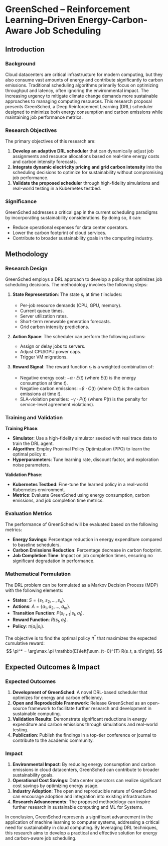 # GreenSched – Reinforcement Learning–Driven Energy-Carbon-Aware Job Scheduling

## Introduction

### Background

Cloud datacenters are critical infrastructure for modern computing, but they also consume vast amounts of energy and contribute significantly to carbon emissions. Traditional scheduling algorithms primarily focus on optimizing throughput and latency, often ignoring the environmental impact. The increasing urgency to mitigate climate change demands more sustainable approaches to managing computing resources. This research proposal presents GreenSched, a Deep Reinforcement Learning (DRL) scheduler designed to minimize both energy consumption and carbon emissions while maintaining job performance metrics.

### Research Objectives

The primary objectives of this research are:
1. **Develop an adaptive DRL scheduler** that can dynamically adjust job assignments and resource allocations based on real-time energy costs and carbon intensity forecasts.
2. **Integrate dynamic electricity pricing and grid carbon intensity** into the scheduling decisions to optimize for sustainability without compromising job performance.
3. **Validate the proposed scheduler** through high-fidelity simulations and real-world testing in a Kubernetes testbed.

### Significance

GreenSched addresses a critical gap in the current scheduling paradigms by incorporating sustainability considerations. By doing so, it can:
- Reduce operational expenses for data center operators.
- Lower the carbon footprint of cloud services.
- Contribute to broader sustainability goals in the computing industry.

## Methodology

### Research Design

GreenSched employs a DRL approach to develop a policy that optimizes job scheduling decisions. The methodology involves the following steps:

1. **State Representation**: The state $s_t$ at time $t$ includes:
   - Per-job resource demands (CPU, GPU, memory).
   - Current queue times.
   - Server utilization rates.
   - Short-term renewable generation forecasts.
   - Grid carbon intensity predictions.

2. **Action Space**: The scheduler can perform the following actions:
   - Assign or delay jobs to servers.
   - Adjust CPU/GPU power caps.
   - Trigger VM migrations.

3. **Reward Signal**: The reward function $r_t$ is a weighted combination of:
   - Negative energy cost: $-\alpha \cdot E(t)$ (where $E(t)$ is the energy consumption at time $t$).
   - Negative carbon emissions: $-\beta \cdot C(t)$ (where $C(t)$ is the carbon emissions at time $t$).
   - SLA-violation penalties: $-\gamma \cdot P(t)$ (where $P(t)$ is the penalty for service-level agreement violations).

### Training and Validation

**Training Phase**:
- **Simulator**: Use a high-fidelity simulator seeded with real trace data to train the DRL agent.
- **Algorithm**: Employ Proximal Policy Optimization (PPO) to learn the optimal policy $\pi$.
- **Hyperparameters**: Tune learning rate, discount factor, and exploration noise parameters.

**Validation Phase**:
- **Kubernetes Testbed**: Fine-tune the learned policy in a real-world Kubernetes environment.
- **Metrics**: Evaluate GreenSched using energy consumption, carbon emissions, and job completion time metrics.

### Evaluation Metrics

The performance of GreenSched will be evaluated based on the following metrics:
- **Energy Savings**: Percentage reduction in energy expenditure compared to baseline schedulers.
- **Carbon Emissions Reduction**: Percentage decrease in carbon footprint.
- **Job Completion Time**: Impact on job completion times, ensuring no significant degradation in performance.

### Mathematical Formulation

The DRL problem can be formulated as a Markov Decision Process (MDP) with the following elements:
- **States**: $S = \{s_1, s_2, \ldots, s_n\}$.
- **Actions**: $A = \{a_1, a_2, \ldots, a_m\}$.
- **Transition Function**: $P(s_{t+1} | s_t, a_t)$.
- **Reward Function**: $R(s_t, a_t)$.
- **Policy**: $\pi(a_t | s_t)$.

The objective is to find the optimal policy $\pi^*$ that maximizes the expected cumulative reward:
$$
\pi^* = \arg\max_\pi \mathbb{E}\left[\sum_{t=0}^{T} R(s_t, a_t)\right].
$$

## Expected Outcomes & Impact

### Expected Outcomes

1. **Development of GreenSched**: A novel DRL-based scheduler that optimizes for energy and carbon efficiency.
2. **Open and Reproducible Framework**: Release GreenSched as an open-source framework to facilitate further research and development in sustainable computing.
3. **Validation Results**: Demonstrate significant reductions in energy expenditure and carbon emissions through simulations and real-world testing.
4. **Publication**: Publish the findings in a top-tier conference or journal to contribute to the academic community.

### Impact

1. **Environmental Impact**: By reducing energy consumption and carbon emissions in cloud datacenters, GreenSched can contribute to broader sustainability goals.
2. **Operational Cost Savings**: Data center operators can realize significant cost savings by optimizing energy usage.
3. **Industry Adoption**: The open and reproducible nature of GreenSched can encourage adoption and integration into existing infrastructure.
4. **Research Advancements**: The proposed methodology can inspire further research in sustainable computing and ML for Systems.

In conclusion, GreenSched represents a significant advancement in the application of machine learning to computer systems, addressing a critical need for sustainability in cloud computing. By leveraging DRL techniques, this research aims to develop a practical and effective solution for energy and carbon-aware job scheduling.
